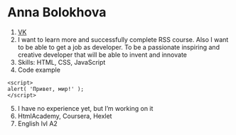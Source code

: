 # Anna Bolokhova
1. [VK](https://vk.com/id615472342)
1. I want to learn more and successfully complete RSS course. Also I want to be able to get a job as developer. To be a passionate inspiring and creative developer that will be able to invent and innovate
1. Skills: HTML, CSS, JavaScript
1. Code example
```
<script>
alert( 'Привет, мир!' );
</script>
```
5. I have no experience yet, but I’m working on it
6. HtmlAcademy, Coursera, Hexlet
7. English lvl A2
